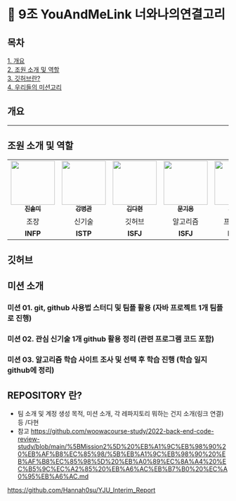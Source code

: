 # 🧬 9조 YouAndMeLink 너와나의연결고리

## 목차
<a href=https://github.com/YouAndMeLink/YouAndMeLink#%EA%B0%9C%EC%9A%94>1. 개요</a> <br>
<a href=https://github.com/YouAndMeLink/YouAndMeLink#%EC%A1%B0%EC%9B%90-%EC%86%8C%EA%B0%9C-%EB%B0%8F-%EC%97%AD%ED%95%A0>2. 조원 소개 및 역할</a> <br>
<a href=https://github.com/YouAndMeLink/YouAndMeLink#%EA%B9%83%ED%97%88%EB%B8%8C>3. 깃허브란?</a> <br>
<a href=https://github.com/YouAndMeLink/YouAndMeLink#%EA%B9%83%ED%97%88%EB%B8%8C>4. 우리들의 미션고리</a> <br>
 
## 개요


---

## 조원 소개 및 역할


<table>
  <tr> 
    <td align="center"><a href=https://github.com/YouAndMeLink/Algorithm-Study/tree/SM><img src="https://avatars.githubusercontent.com/u/103156290?v=4" width="100px;" alt=""/><br /><sub><b>진솔미</b></sub></a><br />
    </td>
    <td align="center"><a href=https://github.com/YouAndMeLink/Algorithm-Study/tree/BG><img src="https://avatars.githubusercontent.com/u/86152185?v=4" width="100px;" alt=""/><br /><sub><b>강병관</b></sub></a><br />
    </td>
    <td align="center"><a href=https://github.com/YouAndMeLink/Algorithm-Study/tree/DH><img src="https://avatars.githubusercontent.com/u/74331917?v=4" width="100px;" alt=""/><br /><sub><b>김다현</b></sub></a><br />
    </td>
    <td align="center"><a href=https://github.com/YouAndMeLink/Algorithm-Study/tree/KY><img src="https://avatars.githubusercontent.com/u/103173521?v=4" width="100px;" alt=""/><br /><sub><b>문기용</b></sub></a><br />
    </td>
        </td>
    <td align="center"><a href=https://github.com/YouAndMeLink/Algorithm-Study/tree/WJ><img src="https://avatars.githubusercontent.com/u/103166677?v=4" width="100px;" alt=""/><br /><sub><b>이원진</b></sub></a><br />
    </td>
  </tr>
  <tr>
    <td align="center">조장</td>
    <td align="center">신기술</td>
    <td align="center">깃허브</td>
    <td align="center">알고리즘</td>
    <td align="center">프로젝트</td>
  </tr>
  <tr>
    <td align="center"><b>INFP<b/></td>
    <td align="center"><b>ISTP</b></td>
    <td align="center"><b>ISFJ<b/></td>
    <td align="center"><b>ISFJ<b/></td>
    <td align="center"><b>ENTJ<b/></td>
  </tr>
</table>


## 깃허브


## 미션 소개

### 미션 01. git, github 사용법 스터디 및 팀플 활용 (자바 프로젝트 1개 팀플로 진행)

### 미션 02. 관심 신기술 1개 github 활용 정리 (관련 프로그램 코드 포함)

### 미션 03. 알고리즘 학습 사이트 조사 및 선택 후 학습 진행 (학습 일지 github에 정리)


## REPOSITORY 란?

- 팀 소개 및 계정 생성 목적, 미션 소개, 각 레파지토리 뭐하는 건지 소개(링크 연결) 등 /다현
- 참고
https://github.com/woowacourse-study/2022-back-end-code-review-study/blob/main/%5BMission2%5D%20%EB%A1%9C%EB%98%90%20%EB%AF%B8%EC%85%98/%5B%EB%A1%9C%EB%98%90%20%EB%AF%B8%EC%85%98%5D%20%EB%A0%89%EC%8A%A4%20%EC%B5%9C%EC%A2%85%20%EB%A6%AC%EB%B7%B0%20%EC%A0%95%EB%A6%AC.md

https://github.com/Hannah0su/YJU_Interim_Report

